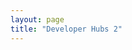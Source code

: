 ```yaml
---
layout: page
title: "Developer Hubs 2"
---
```



<html>
    <script src="http://ajax.googleapis.com/ajax/libs/jquery/1/jquery.min.js"></script>
    <script>
    $.getJSON( "http://18f.github.io/API-All-the-X/data/developer_hubs.json", function(developer_hubs) {
      $.each(developer_hubs, function(publisher, attributes) {
        document.write("<h2>" + publisher + "</h2>");
        document.write("<a href=\"" + attributes["url"] + "\">" + attributes["url"] + "</a><br />");
      });
    })
    </script>
</html>
